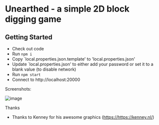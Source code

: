 # Unearthed - a simple 2D block digging game

## Getting Started

- Check out code
- Run `npm i`
- Copy `local.properties.json.template' to 'local.properties.json'
- Update `local.properties.json' to either add your password or set it to a blank value (to disable network)
- Run `npm start`
- Connect to http://localhost:20000

Screenshots:

![image](https://github.com/kevglass/unearthed/assets/3787210/8021ee35-4f76-439a-b42c-138f0300c8fd)

Thanks 

- Thanks to Kenney for his awesome graphics ([https://](https://kenney.nl/)https://kenney.nl/)
